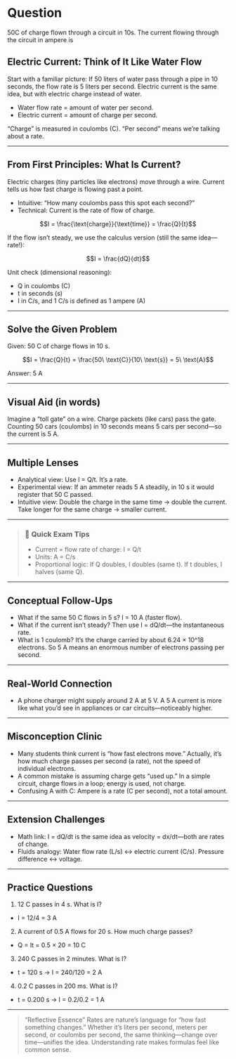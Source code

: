 # Question
50C of charge flown through a circuit in 10s. The current flowing through the circuit in ampere is

## Electric Current: Think of It Like Water Flow

Start with a familiar picture: If 50 liters of water pass through a pipe in 10 seconds, the flow rate is 5 liters per second. Electric current is the same idea, but with electric charge instead of water.

- Water flow rate = amount of water per second.
- Electric current = amount of charge per second.

“Charge” is measured in coulombs (C). “Per second” means we’re talking about a rate.

---

## From First Principles: What Is Current?

Electric charges (tiny particles like electrons) move through a wire. Current tells us how fast charge is flowing past a point.

- Intuitive: “How many coulombs pass this spot each second?”
- Technical: Current is the rate of flow of charge.

```math
I = \frac{\text{charge}}{\text{time}} = \frac{Q}{t}
```

If the flow isn’t steady, we use the calculus version (still the same idea—rate!):

```math
I = \frac{dQ}{dt}
```

Unit check (dimensional reasoning):
- Q in coulombs (C)
- t in seconds (s)
- I in C/s, and 1 C/s is defined as 1 ampere (A)

---

## Solve the Given Problem

Given: 50 C of charge flows in 10 s.

```math
I = \frac{Q}{t} = \frac{50\ \text{C}}{10\ \text{s}} = 5\ \text{A}
```

Answer: 5 A

---

## Visual Aid (in words)

Imagine a “toll gate” on a wire. Charge packets (like cars) pass the gate. Counting 50 cars (coulombs) in 10 seconds means 5 cars per second—so the current is 5 A.

---

## Multiple Lenses

- Analytical view: Use I = Q/t. It’s a rate.
- Experimental view: If an ammeter reads 5 A steadily, in 10 s it would register that 50 C passed.
- Intuitive view: Double the charge in the same time → double the current. Take longer for the same charge → smaller current.

---

> ### 🧠 Quick Exam Tips
> - Current = flow rate of charge: I = Q/t
> - Units: A = C/s
> - Proportional logic: If Q doubles, I doubles (same t). If t doubles, I halves (same Q).

---

## Conceptual Follow-Ups

- What if the same 50 C flows in 5 s? I = 10 A (faster flow).
- What if the current isn’t steady? Then use I = dQ/dt—the instantaneous rate.
- What is 1 coulomb? It’s the charge carried by about 6.24 × 10^18 electrons. So 5 A means an enormous number of electrons passing per second.

---

## Real-World Connection

- A phone charger might supply around 2 A at 5 V. A 5 A current is more like what you’d see in appliances or car circuits—noticeably higher.

---

## Misconception Clinic

- Many students think current is “how fast electrons move.” Actually, it’s how much charge passes per second (a rate), not the speed of individual electrons.
- A common mistake is assuming charge gets “used up.” In a simple circuit, charge flows in a loop; energy is used, not charge.
- Confusing A with C: Ampere is a rate (C per second), not a total amount.

---

## Extension Challenges

- Math link: I = dQ/dt is the same idea as velocity = dx/dt—both are rates of change.
- Fluids analogy: Water flow rate (L/s) ↔ electric current (C/s). Pressure difference ↔ voltage.

---

## Practice Questions

1) 12 C passes in 4 s. What is I?
- I = 12/4 = 3 A

2) A current of 0.5 A flows for 20 s. How much charge passes?
- Q = It = 0.5 × 20 = 10 C

3) 240 C passes in 2 minutes. What is I?
- t = 120 s → I = 240/120 = 2 A

4) 0.2 C passes in 200 ms. What is I?
- t = 0.200 s → I = 0.2/0.2 = 1 A

---

> “Reflective Essence”
> Rates are nature’s language for “how fast something changes.” Whether it’s liters per second, meters per second, or coulombs per second, the same thinking—change over time—unifies the idea. Understanding rate makes formulas feel like common sense.